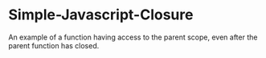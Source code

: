 # Simple-Javascript-Closure
An example of a function having access to the parent scope, even after the parent function has closed. 
